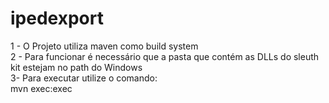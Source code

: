 # ipedexport

1 - O Projeto utiliza maven como build system  
2 - Para funcionar é necessário que a pasta que contém as DLLs do sleuth kit estejam no path do Windows  
3- Para executar utilize o comando:  
   mvn exec:exec
